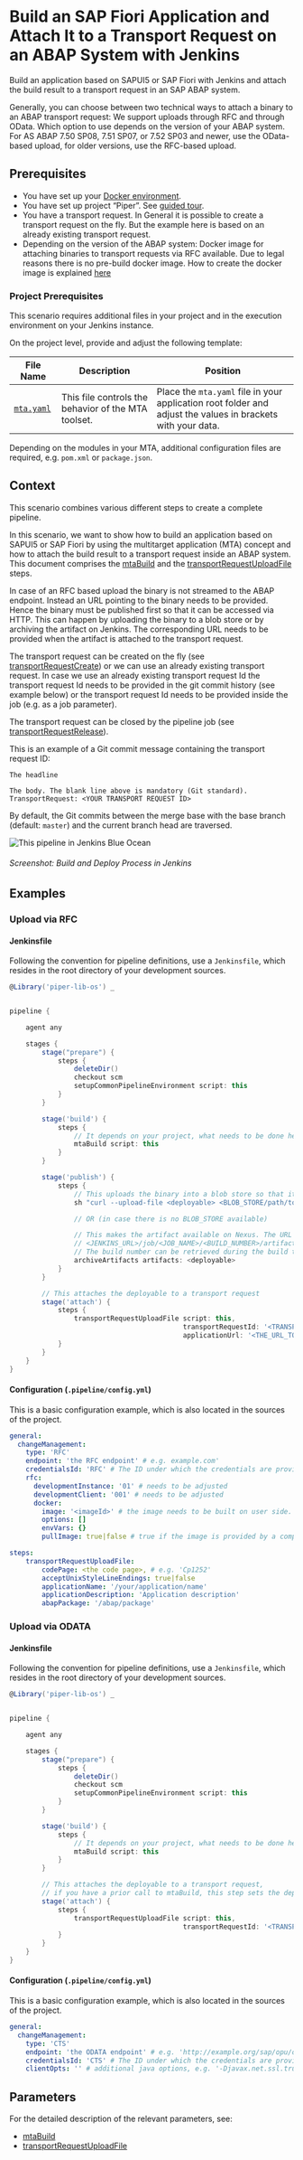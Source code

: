 # Build an SAP Fiori Application and Attach It to a Transport Request on an ABAP System with Jenkins

Build an application based on SAPUI5 or SAP Fiori with Jenkins and attach the build result to a transport request in an SAP ABAP system.

Generally, you can choose between two technical ways to attach a binary to an ABAP transport request: We support uploads through RFC and through OData. Which option to use depends on the version of your ABAP system. For AS ABAP 7.50 SP08, 7.51 SP07, or 7.52 SP03 and newer, use the OData-based upload, for older versions, use the RFC-based upload.

## Prerequisites

* You have set up your [Docker environment](https://docs.docker.com/get-started/).
* You have set up project “Piper”. See [guided tour](../../../guidedtour/).
* You have a transport request. In General it is possible to create a transport request on the fly. But the example here is based on an already existing transport request.
* Depending on the version of the ABAP system: Docker image for attaching binaries to transport requests via RFC available. Due to legal reasons there is no pre-build docker image. How to create the docker image is explained [here](https://github.com/SAP/devops-docker-images/tree/master/node-rfc)

### Project Prerequisites

This scenario requires additional files in your project and in the execution environment on your Jenkins instance.

On the project level, provide and adjust the following template:

| File Name | Description | Position |
|-----|-----|-----|
| [`mta.yaml`](https://github.com/HoffmannThomas/jenkins-library/blob/master/documentation/docs/scenarios/rfc-upload/files/mta.yaml) | This file controls the behavior of the MTA toolset. | Place the `mta.yaml` file in your application root folder and adjust the values in brackets with your data. |

Depending on the modules in your MTA, additional configuration files are required, e.g. `pom.xml`  or `package.json`.

## Context

This scenario combines various different steps to create a complete pipeline.

In this scenario, we want to show how to build an application based on SAPUI5 or SAP Fiori by using the multitarget application (MTA) concept and how to attach the build result to a transport request inside an ABAP system. This document comprises the [mtaBuild](../../../steps/mtaBuild/) and the [transportRequestUploadFile](../../../steps/transportRequestUploadFile/) steps.

In case of an RFC based upload the binary is not streamed to the ABAP endpoint. Instead an URL pointing to the binary needs to be provided. Hence the binary must be published first so that it can be accessed via HTTP. This can happen by uploading the binary to a blob store or by archiving the artifact on Jenkins. The corresponding URL needs to be provided when the artifact is attached to the transport request.

The transport request can be created on the fly (see [transportRequestCreate](../../../steps/transportRequestCreate/)) or we can use an already existing transport request. In case we use an already existing transport request Id the transport request Id needs to be provided in the git commit history (see example below) or the transport request Id needs to be provided inside the job (e.g. as a job parameter).

The transport request can be closed by the pipeline job (see [transportRequestRelease](../../../steps/transportRequestRelease/)).

This is an example of a Git commit message containing the transport request ID:

```
The headline

The body. The blank line above is mandatory (Git standard).
TransportRequest: <YOUR TRANSPORT REQUEST ID>
```

By default, the Git commits between the merge base with the base branch (default: `master`) and the current branch head are traversed.

![This pipeline in Jenkins Blue Ocean](images/pipeline.png)
###### Screenshot: Build and Deploy Process in Jenkins

## Examples

### Upload via RFC

#### Jenkinsfile

Following the convention for pipeline definitions, use a `Jenkinsfile`, which resides in the root directory of your development sources.

```groovy
@Library('piper-lib-os') _


pipeline {

    agent any

    stages {
        stage("prepare") {
            steps {
                deleteDir()
                checkout scm
                setupCommonPipelineEnvironment script: this
            }
        }

        stage('build') {
            steps {
                // It depends on your project, what needs to be done here. Maybe it's sufficient to zip the sources
                mtaBuild script: this
            }
        }

        stage('publish') {
            steps {
                // This uploads the binary into a blob store so that it can be attached to a transport request later
                sh "curl --upload-file <deployable> <BLOB_STORE/path/to/application>"

                // OR (in case there is no BLOB_STORE available)

                // This makes the artifact available on Nexus. The URL is the following:
                // <JENKINS_URL>/job/<JOB_NAME>/<BUILD_NUMBER>/artifact/<DEPLOYABLE>. Nota bene: this format is not an Jenkins API.
                // The build number can be retrieved during the build through ${currentBuild.number}
                archiveArtifacts artifacts: <deployable>
            }
        }

        // This attaches the deployable to a transport request
        stage('attach') {
            steps {
                transportRequestUploadFile script: this,
                                           transportRequestId: '<TRANSPORT_REQUEST_ID>', // This can be omitted if present inside a Git commit message
                                           applicationUrl: '<THE_URL_TO_THE_DEPLOYABLE_ACCORDING_TO_PUBLISH_STAGE>'
            }
        }
    }
}
```

#### Configuration (`.pipeline/config.yml`)

This is a basic configuration example, which is also located in the sources of the project.

```yaml
general:
  changeManagement:
    type: 'RFC'
    endpoint: 'the RFC endpoint' # e.g. example.com'
    credentialsId: 'RFC' # The ID under which the credentials are provided on Jenkins defaults to 'CM'
    rfc:
      developmentInstance: '01' # needs to be adjusted
      developmentClient: '001' # needs to be adjusted
      docker:
        image: '<imageId>' # the image needs to be built on user side. The corresponding ID needs to be provided here.
        options: []
        envVars: {}
        pullImage: true|false # true if the image is provided by a company-specific Docker registry

steps:
    transportRequestUploadFile:
        codePage: <the code page>, # e.g. 'Cp1252'
        acceptUnixStyleLineEndings: true|false
        applicationName: '/your/application/name'
        applicationDescription: 'Application description'
        abapPackage: '/abap/package'
```

### Upload via ODATA

#### Jenkinsfile

Following the convention for pipeline definitions, use a `Jenkinsfile`, which resides in the root directory of your development sources.

```groovy
@Library('piper-lib-os') _


pipeline {

    agent any

    stages {
        stage("prepare") {
            steps {
                deleteDir()
                checkout scm
                setupCommonPipelineEnvironment script: this
            }
        }

        stage('build') {
            steps {
                // It depends on your project, what needs to be done here. Maybe it's sufficient to zip the sources
                mtaBuild script: this
            }
        }

        // This attaches the deployable to a transport request,
        // if you have a prior call to mtaBuild, this step sets the deployable
        stage('attach') {
            steps {
                transportRequestUploadFile script: this,
                                           transportRequestId: '<TRANSPORT_REQUEST_ID>' // This can be omitted if present inside a Git commit message
            }
        }
    }
}
```

#### Configuration (`.pipeline/config.yml`)

This is a basic configuration example, which is also located in the sources of the project.

```yaml
general:
  changeManagement:
    type: 'CTS'
    endpoint: 'the ODATA endpoint' # e.g. 'http://example.org/sap/opu/odata/SAP/SCTS_CLOUD_API_ODATA_SRV/'
    credentialsId: 'CTS' # The ID under which the credentials are provided on Jenkins defaults to 'CM'
    clientOpts: '' # additional java options, e.g. '-Djavax.net.ssl.trustStore=/path/to/truststore.jks'
```

## Parameters

For the detailed description of the relevant parameters, see:

* [mtaBuild](https://sap.github.io/jenkins-library/steps/mtaBuild/)
* [transportRequestUploadFile](https://sap.github.io/jenkins-library/steps/transportRequestUploadFile/)
